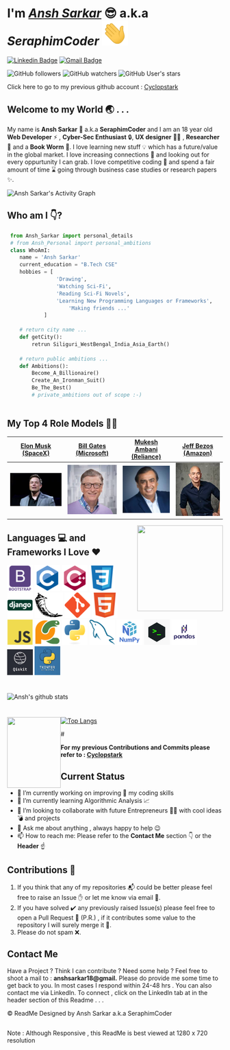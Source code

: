 # I'm [*Ansh Sarkar*](https://www.linkedin.com/in/ansh-sarkar-1150511b0/) :sunglasses: a.k.a *SeraphimCoder* <img src="https://raw.githubusercontent.com/ABSphreak/ABSphreak/master/gifs/Hi.gif" width="60px">
[![Linkedin Badge](https://img.shields.io/badge/-AnshSarkar-blue?style=flat-square&logo=Linkedin&logoColor=white&link=https://www.linkedin.com/in/ansh-sarkar-1150511b0/)](https://www.linkedin.com/in/ansh-sarkar-1150511b0/) [![Gmail Badge](https://img.shields.io/badge/-anshsarkar18@gmail.com-c14438?style=flat-square&logo=Gmail&logoColor=white&link=mailto:asterp04@gmail.com)](mailto:asterp04@gmail.com)
<!--break defining , for pushing container to next line. Badges concatenate by default if coded in consecutive lines-->
<img alt="GitHub followers" src="https://img.shields.io/github/followers/Ansh-Sarkar?label=followers&style=for-the-badge"> <img alt="GitHub watchers" src="https://img.shields.io/github/watchers/Ansh-Sarkar/Ansh-Sarkar?label=Viewers&style=for-the-badge"> <img alt="GitHub User's stars" src="https://img.shields.io/github/stars/Ansh-Sarkar?style=for-the-badge">
<!--![test image size](https://i.ibb.co/5x52S7h/Coffee-bitmoji.png){:class="img-responsive"} responsive testing for image-size-->
Click here to go to my previous github account : [Cyclopstark](https://github.com/Cyclopstark)
## Welcome to my World :earth_asia: . . .
My name is **Ansh Sarkar** :raising_hand: a.k.a **SeraphimCoder** and I am an 18 year old **Web Developer** :zap: , **Cyber-Sec Enthusiast** :lock:, **UX designer** :artist: , **Researcher** :microscope: and a **Book Worm** :book:. I love learning new stuff :bulb: which has a future/value in the global market. I love increasing connections :two_men_holding_hands: and looking out for every oppurtunity I can grab. I love competitive coding :trident: and spend a fair amount of time :hourglass: going through business case studies or research papers :sparkles:.
<!--defining python code section-->

![Ansh Sarkar's Activity Graph](https://activity-graph.herokuapp.com/graph?username=ansh-sarkar&theme=react-dark&hide_border=true&area=true)

## Who am I :point_down:?
```python
 from Ansh_Sarkar import personal_details
 # from Ansh_Personal import personal_ambitions
 class WhoAmI:
 	name = 'Ansh Sarkar'
	current_education = "B.Tech CSE"
	hobbies = [
				'Drawing',
				'Watching Sci-Fi',
				'Reading Sci-Fi Novels',
				'Learning New Programming Languages or Frameworks',
        			'Making friends ...'
			]
			
	# return city name ...
	def getCity():
		retrun Siliguri_WestBengal_India_Asia_Earth()
		
	# return public ambitions ...
	def Ambitions():
		Become_A_Billionaire()
		Create_An_Ironman_Suit()
		Be_The_Best()
		# private_ambitions out of scope :-)
	
```
## My Top 4 Role Models :scientist:
[**Elon Musk**](https://en.wikipedia.org/wiki/Elon_Musk) [**(SpaceX)**](https://en.wikipedia.org/wiki/SpaceX)| [**Bill Gates**](https://en.wikipedia.org/wiki/Bill_Gates) [**(Microsoft)**](https://en.wikipedia.org/wiki/Microsoft)| [**Mukesh Ambani**](https://en.wikipedia.org/wiki/Mukesh_Ambani) [**(Reliance)**](https://en.wikipedia.org/wiki/Reliance_Industries)| [**Jeff Bezos**](https://en.wikipedia.org/wiki/Jeff_Bezos) [**(Amazon)**](https://en.wikipedia.org/wiki/Amazon_(company))
--- | --- | --- | ---
![Elon Musk](images/elon-musk.jpg) | ![Bill Gates](images/bill-gates.jpg) | ![Mukesh Ambani](images/mukesh-ambani.jpg) | ![Jeff Bezos](images/jeff-bezos.jpg) 

<!--separator  https://i.ibb.co/5x52S7h/Coffee-bitmoji.png -->
<img  align='right' src="https://github.com/Cyclopstark/Cyclopstark/blob/main/images/ninja.jpeg" height="200px" width="200px">

<!-- frameworks. added api calls to compact cards -->

## Languages :computer: and Frameworks I Love :heart:
<img src = 'images/bootstrap.svg' height='60'/> <img src = 'images/c-original.svg' height='60'/> <img src = 'images/cpp.svg' height='60'/> <img src = 'images/css.svg' height='60'/> <img src = 'images/django.svg' height='60'/> <img src = 'images/flask.png' height='60'/> <img src = 'images/git.svg' height='60'/> <img src = 'images/html.svg' height='60'/> <img src = 'images/js.svg' height='60'/> <img src = 'images/pycharm.svg' height='60'/> <img src = 'images/python.svg' height='60'/> <img src = 'images/sql.svg' height='60'/> <img src='images/numpy.png' width='60' /> <img src='images/bash.png' width='60' /> <img src='images/pandas.png' width='60' /> <img src='images/qiskit.jpg' width='60' /> <img src='images/tkinter.jpg' width='60' />

<!--![](https://media.giphy.com/media/4p1JhLCYEOEJa/giphy.gif)-->
<!--![Ansh's github stats](https://github-readme-stats.vercel.app/api?username=Cyclopstark&count_private=true)--><!--NoIcons-->
<!--Different Theme -- ![Anurag's github stats](https://github-readme-stats.vercel.app/api?username=anuraghazra&show_icons=true&theme=dracula)-->

# 

![Ansh's github stats](https://github-readme-stats.vercel.app/api?username=Ansh-Sarkar&show_icons=true)

#

<div>
	
<img  align='left' src="https://github.com/Cyclopstark/Cyclopstark/blob/main/images/ninja.jpeg" height="165px" width="125px">

[![Top Langs](https://github-readme-stats.vercel.app/api/top-langs/?username=ansh-sarkar&layout=compact)](https://github.com/anuraghazra/github-readme-stats)

</div>
#
<!--<img src="https://readme-jokes.vercel.app/api" alt="Jokes Card" />-->

**For my previous Contributions and Commits please refer to : [Cyclopstark](https://github.com/Ansh-Sarkar)**
<!--[![Top Langs](https://github-readme-stats.vercel.app/api/top-langs/?username=anuraghazra&lang_count=10&width=window.clientWidth)](https://github.com/anuraghazra/github-readme-stats)-->
## Current Status
- 🔭 I’m currently working on improving :construction: my coding skills
- 🌱 I’m currently learning Algorithmic Analysis :chart_with_upwards_trend:
- 👯 I’m looking to collaborate with future Entrepreneurs :scientist: with cool ideas :bomb: and projects
- 💬 Ask me about anything , always happy to help :wink:
- 📫 How to reach me: Please refer to the **Contact Me** section :point_down: or the **Header** :point_up:

## Contributions :file_folder:
1. If you think that any of my repositories :mailbox_with_mail: could be better please feel free to raise an Issue :hand: or let me know via email :email:.
2. If you have solved :heavy_check_mark: any previously raised Issue(s) please feel free to open a Pull Request :scroll: (P.R.) , if it contributes some value to the repository I will surely merge it :link:.
3. Please do not spam :x:.

## Contact Me 
Have a Project ? Think I can contribute ? Need some help ?
Feel free to shoot a mail to : **anshsarkar18@gmail.**
Please do provide me some time to get back to you. In most cases I respond within 24-48 hrs .
You can also contact me via LinkedIn. To connect , click on the LinkedIn tab at in the header section of this Readme . . .

:copyright: ReadMe Designed by Ansh Sarkar a.k.a SeraphimCoder

##
Note : Although Responsive , this ReadMe is best viewed at 1280 x 720 resolution
